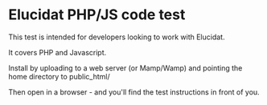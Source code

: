 # Elucidat PHP/JS code test

This test is intended for developers looking to work with Elucidat.

It covers PHP and Javascript.

Install by uploading to a web server (or Mamp/Wamp) and pointing the home directory to public_html/

Then open in a browser - and you'll find the test instructions in front of you.
